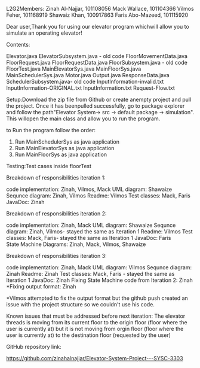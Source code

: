 L2G2Members:
Zinah Al-Najjar, 101108056
Mack Wallace, 101104366
Vilmos Feher, 101168919
Shawaiz Khan, 100917863
Faris Abo-Mazeed, 101115920

Dear user,Thank you for using our elevator program whichwill allow you to simulate an operating elevator!

Contents:

Elevator.java 
ElevatorSubsystem.java - old code 
FloorMovementData.java 
FloorRequest.java
FloorRequestData.java
FloorSubsystem.java - old code 
FloorTest.java
MainElevatorSys.java 
MainFloorSys.java
MainSchedulerSys.java
Motor.java
Output.java
ResponseData.java
SchedulerSubsystem.java- old code 
InputInformation-invalid.txt
InputInformation-ORIGINAL.txt
InputInformation.txt
Request-Flow.txt



Setup:Download the zip file from Github or create anempty project and pull the project. Once it has beenpulled successfully, go to package explorer and follow the path"Elevator System-> src -> default package -> simulation". This willopen the main class and allow you to run the program.

to Run the program follow the order: 

1) Run MainSchedulerSys as java application 
2) Run MainElevatorSys as java application 
3) Run MainFloorSys as java application 

Testing:Test cases inside floorTest

Breakdown of responsibilities iteration 1:

code implementation: Zinah, Vilmos, Mack 
UML diagram: Shawaize
Sequnce diagram: Zinah, Vilmos
Readme: Vilmos
Test classes: Mack, Faris 
JavaDoc: Zinah 


Breakdown of responsibilities iteration 2:

code implementation: Zinah, Mack 
UML diagram: Shawaize
Sequnce diagram: Zinah, Vilmos- stayed the same as Iteration 1 
Readme: Vilmos
Test classes: Mack, Faris- stayed the same as Iteration 1 
JavaDoc: Faris  
State Machine Diagrams: Zinah, Mack, Vilmos, Shawaize



Breakdown of responsibilities iteration 3:

code implementation: Zinah, Mack 
UML diagram: Vilmos 
Sequnce diagram: Zinah
Readme: Zinah 
Test classes: Mack, Faris - stayed the same as Iteration 1 
JavaDoc: Zinah 
Fixing State Machine code from Iteration 2: Zinah 
*Fixing output format: Zinah 

*Vilmos attempted to fix the output format but the github push created an issue with the project structure so we couldn't use his code. 

Known issues that must be addressed before next iteration: 
The elevator threads is moving from its current floor to the origin floor (floor where the user is currently at) but it is not moving from orgin floor (floor where the user is currently at) to the destination floor (requested by the user)


GitHub repository link:

https://github.com/zinahalnajjar/Elevator-System-Project---SYSC-3303

